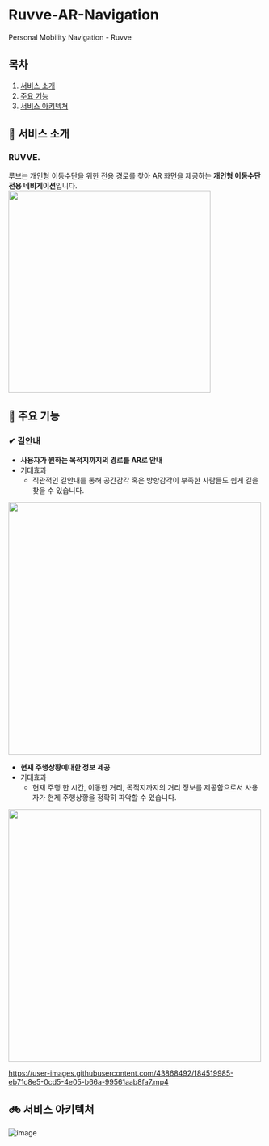 # Ruvve-AR-Navigation
Personal Mobility Navigation - Ruvve
## 목차
1. [서비스 소개](#-서비스-소개)
2. [주요 기능](#-주요-기능)
4. [서비스 아키텍쳐](#-서비스-아키텍쳐)

## 🛴 서비스 소개
### RUVVE.
루브는 개인형 이동수단을 위한 전용 경로를 찾아 AR 화면을 제공하는 **개인형 이동수단 전용 네비게이션**입니다.
<img src="https://user-images.githubusercontent.com/43868492/233551729-af22a80c-c29e-45f6-9ded-a197ffdfe020.png"  width="400"/>

## 🛵 주요 기능
### ✔︎ 길안내
- **사용자가 원하는 목적지까지의 경로를 AR로 안내**
- 기대효과
  - 직관적인 길안내를 통해 공간감각 혹은 방향감각이 부족한 사람들도 쉽게 길을 찾을 수 있습니다.
 <img src="https://user-images.githubusercontent.com/43868492/184519928-87df2625-83ac-4de2-96f1-fb9ac5af7eb3.PNG" height="500"/>

- **현재 주행상황에대한 정보 제공**
- 기대효과
  - 현재 주행 한 시간, 이동한 거리, 목적지까지의 거리 정보를 제공함으로서 사용자가 현제 주행상황을 정확히 파악할 수 있습니다.
 <img src="https://user-images.githubusercontent.com/43868492/184519935-e894c8b2-c26a-4268-b7d4-9ebf7c44f1c7.PNG" height="500"/>
 
https://user-images.githubusercontent.com/43868492/184519985-eb71c8e5-0cd5-4e05-b66a-99561aab8fa7.mp4

## 🚲 서비스 아키텍쳐
![image](https://github.com/yeomj051/Ruvve-AR-Navigation/assets/43868492/15b351bc-402b-41f4-847e-4fbac3d778d3)
